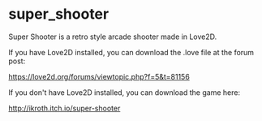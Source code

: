 # super_shooter
Super Shooter is a retro style arcade shooter made in Love2D.

If you have Love2D installed, you can download the .love file at the forum post: 

https://love2d.org/forums/viewtopic.php?f=5&t=81156

If you don't have Love2D installed, you can download the game here: 

http://ikroth.itch.io/super-shooter
 
